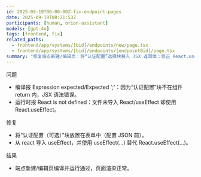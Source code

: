 ```yaml
---
id: 2025-09-19T00-00-00Z-fix-endpoint-pages
date: 2025-09-19T08:21:53Z
participants: [human, orion-assistant]
models: [gpt-4o]
tags: [frontend, fix]
related_paths:
  - frontend/app/systems/[bid]/endpoints/new/page.tsx
  - frontend/app/systems/[bid]/endpoints/[endpointBid]/page.tsx
summary: "修复端点新建/编辑页：将“认证配置”选择块移入 JSX 返回体；修正 React.useEffect 导致的 React 未定义错误。"
---
```


问题
- 编译报 Expression expected/Expected ';'：因为“认证配置”块不在组件 return 内，JSX 语法错误。
- 运行时报 React is not defined：文件未导入 React/useEffect 却使用 React.useEffect。

修复
- 将“认证配置（可选）”块放置在表单中（配置 JSON 前）。
- 从 react 导入 useEffect，并使用 useEffect(...) 替代 React.useEffect(...)。

结果
- 端点新建/编辑页编译并运行通过，页面渲染正常。
